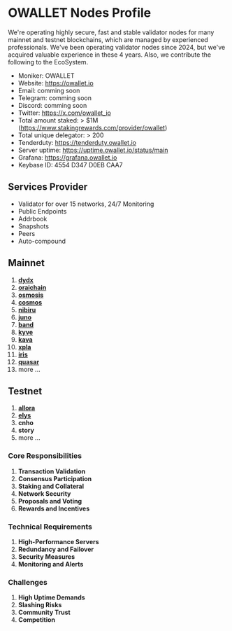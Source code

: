 # OWALLET Nodes Profile

We're operating highly secure, fast and stable validator nodes for many mainnet and testnet blockchains, which are managed by experienced professionals. We've been operating validator nodes since 2024, but we've acquired valuable experience in these 4 years. Also, we contribute the following to the EcoSystem.

- Moniker: OWALLET
- Website: https://owallet.io
- Email: comming soon
- Telegram: comming soon
- Discord: comming soon
- Twitter: https://x.com/owallet_io
- Total amount staked: > $1M (https://www.stakingrewards.com/provider/owallet)
- Total unique delegator: > 200
- Tenderduty: https://tenderduty.owallet.io
- Server uptime: https://uptime.owallet.io/status/main
- Grafana: https://grafana.owallet.io
- Keybase ID: 4554 D347 D0EB CAA7

## Services Provider

- Validator for over 15 networks, 24/7 Monitoring
- Public Endpoints
- Addrbook
- Snapshots
- Peers
- Auto-compound

## Mainnet

1. [**dydx**](/mainnet/dydx.md)
2. [**oraichain**](/mainnet/oraichain.md)
3. [**osmosis**](/mainnet/osmosis.md)
4. [**cosmos**](/mainnet/cosmos.md)
5. [**nibiru**](/mainnet/nibiru.md)
6. [**juno**](/mainnet/juno.md)
7. [**band**](/mainnet/band.md)
8. [**kyve**](/mainnet/_____.md)
9. [**kava**](/mainnet/kyve.md)
10. [**xpla**](/mainnet/xpla.md)
11. [**iris**](/mainnet/iris.md)
12. [**quasar**](/mainnet/quasar.md)
13. more ...

## Testnet

1. [**allora**](/testnet/allora.md)
2. [**elys**](/testnet/elys.md)
3. **cnho**
4. **story**
5. more ...

### Core Responsibilities

1. **Transaction Validation**
2. **Consensus Participation**
3. **Staking and Collateral**
4. **Network Security**
5. **Proposals and Voting**
6. **Rewards and Incentives**
   
### Technical Requirements

1. **High-Performance Servers**
2. **Redundancy and Failover**
3. **Security Measures**
4. **Monitoring and Alerts**

### Challenges

1. **High Uptime Demands**
2. **Slashing Risks**   
3. **Community Trust**
4. **Competition**
